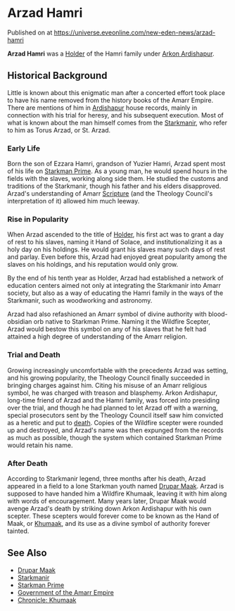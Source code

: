 # Arzad Hamri
Published on  at https://universe.eveonline.com/new-eden-news/arzad-hamri

**Arzad Hamri** was a [Holder](dO9vxs4a40LrzJyoq2L8v) of the Hamri family
under [Arkon Ardishapur](17tWRlpXtkWqoUBdAdWGxN).

Historical Background
---------------------

Little is known about this enigmatic man after a concerted effort took
place to have his name removed from the history books of the Amarr Empire. There are mentions of him in [Ardishapur](l4Pyl3Ih1qyPmOugFKhHO) house records, mainly in
connection with his trial for heresy, and his subsequent execution. Most
of what is known about the man himself comes from the
[Starkmanir](1L5eoorvzFUylWwag0xeQw), who refer to him as Torus Arzad, or
St. Arzad.

### Early Life

Born the son of Ezzara Hamri, grandson of Yuzier Hamri, Arzad spent most
of his life on [Starkman Prime](hhT3DOiMGuhLQl0vmNbuY). As a young
man, he would spend hours in the fields with the slaves, working along
side them. He studied the customs and traditions of the Starkmanir,
though his father and his elders disapproved. Arzad's understanding
of Amarr [Scripture](tWsGYkfVxuvQDdt57cCUp) (and the Theology Council's interpretation of it) allowed
him much leeway.

### Rise in Popularity

When Arzad ascended to the title of [Holder](dO9vxs4a40LrzJyoq2L8v), his
first act was to grant a day of rest to his slaves, naming it Hand of
Solace, and institutionalizing it as a holy day on his holdings. He
would grant his slaves many such days of rest and parlay. Even
before this, Arzad had enjoyed great popularity among the slaves on his
holdings, and his reputation would only grow.

By the end of his tenth year as Holder, Arzad had established a network
of education centers aimed not only at integrating the Starkmanir into
Amarr society, but also as a way of educating the Hamri family in the
ways of the Starkmanir, such as woodworking and astronomy.

Arzad had also refashioned an Amarr symbol of divine authority with
blood-obsidian orb native to Starkman Prime. Naming it the Wildfire
Scepter, Arzad would bestow this symbol on any of his slaves that he
felt had attained a high degree of understanding of the Amarr
religion.

### Trial and Death

Growing increasingly uncomfortable with the precedents Arzad was
setting, and his growing popularity, the Theology Council finally
succeeded in bringing charges against him. Citing his misuse of an Amarr
religious symbol, he was charged with treason and blasphemy. Arkon
Ardishapur, long-time friend of Arzad and the Hamri family, was forced
into presiding over the trial, and though he had planned to let Arzad
off with a warning, special prosecutors sent by the Theology Council
itself saw him convicted as a heretic and put to
[death](5WNhh1Tm9Ucm0ni1HgOotc). Copies of the Wildfire scepter were
rounded up and destroyed, and Arzad's name was then expunged from the
records as much as possible, though the system which contained Starkman
Prime would retain his name.

### After Death

According to Starkmanir legend, three months after his death, Arzad
appeared in a field to a lone Starkman youth named [Drupar Maak](4jYB1gA3QgB54Pi5vxP3Em). Arzad is supposed to have handed him
a Wildfire Khumaak, leaving it with him along with words of
encouragement. Many years later, Drupar Maak would avenge Arzad's death
by striking down Arkon Ardishapur with his own scepter. These scepters
would forever come to be known as the Hand of Maak, or
[Khumaak](4ivJZ5FQKTtduznzfOVMmn), and its use as a divine symbol of
authority forever tainted.

See Also
--------

-   [Drupar Maak](4jYB1gA3QgB54Pi5vxP3Em)
-   [Starkmanir](1L5eoorvzFUylWwag0xeQw)
-   [Starkman Prime](hhT3DOiMGuhLQl0vmNbuY)
-   [Government of the Amarr Empire](6lg0vegSyiF2IoOlrq8bUT)
-   [Chronicle: Khumaak](3Q8fCGLk2zYanOCvJUYA8j)

